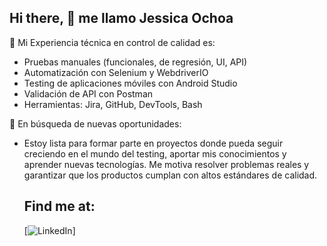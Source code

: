 ## Hi there, 👋 me llamo Jessica Ochoa

🧪 Mi Experiencia técnica en control de calidad es:
- Pruebas manuales (funcionales, de regresión, UI, API)
- Automatización con Selenium y WebdriverIO
- Testing de aplicaciones móviles con Android Studio
- Validación de API con Postman
- Herramientas: Jira, GitHub, DevTools, Bash

🚀 En búsqueda de nuevas oportunidades:
- Estoy lista para formar parte en proyectos donde pueda seguir creciendo en el mundo del testing, aportar mis conocimientos y aprender nuevas tecnologías. Me motiva resolver problemas reales y garantizar que los productos cumplan con altos estándares de calidad.

  ## Find me at:

  [![LinkedIn](https://img.shields.io/badge/LinkedIn-ochoa-garcia-jessica?style=for-the-badge&logo=linkedin&logoColor=white&labelColor=101010)]

